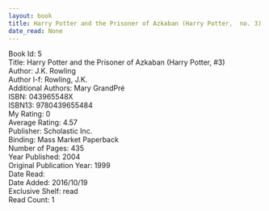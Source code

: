 ```yaml
---
layout: book
title: Harry Potter and the Prisoner of Azkaban (Harry Potter,  no. 3)
date_read: None
---
```


Book Id: 5<br />
Title: Harry Potter and the Prisoner of Azkaban (Harry Potter, #3)<br />
Author: J.K. Rowling<br />
Author l-f: Rowling, J.K.<br />
Additional Authors: Mary GrandPré<br />
ISBN: 043965548X<br />
ISBN13: 9780439655484<br />
My Rating: 0<br />
Average Rating: 4.57<br />
Publisher: Scholastic Inc.<br />
Binding: Mass Market Paperback<br />
Number of Pages: 435<br />
Year Published: 2004<br />
Original Publication Year: 1999<br />
Date Read: <br />
Date Added: 2016/10/19<br />
Exclusive Shelf: read<br />
Read Count: 1<br />


